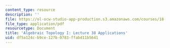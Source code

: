 ```yaml
---
content_type: resource
description: ''
file: https://ol-ocw-studio-app-production.s3.amazonaws.com/courses/18-905-algebraic-topology-i-fall-2016/df5a124cb9ce127b0783ffabd11b5641_MIT18_905F16_lec38.pdf
file_type: application/pdf
resourcetype: Document
title: 'Algebraic Topology I: Lecture 38 Applications'
uid: df5a124c-b9ce-127b-0783-ffabd11b5641
---
```

